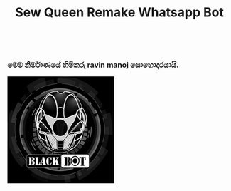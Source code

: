 <h1 align="center">Sew Queen Remake Whatsapp Bot</h><br><br><br>
<h3>මෙම නිර්මාණයේ හිමිකරු ravin manoj සොහොදරයායි.</h3>
<img src="avatars-KPNPRuMaSEdNZzaG-Pct5lQ-t240x240.jpg""width="450" >
